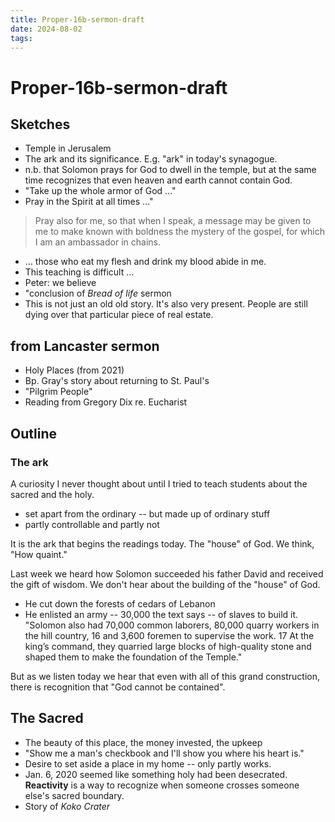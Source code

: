 ```yaml
---
title: Proper-16b-sermon-draft
date: 2024-08-02
tags: 
---
```

# Proper-16b-sermon-draft
## Sketches 
- Temple in Jerusalem
- The ark and its significance. E.g. "ark" in today's synagogue.
- n.b. that Solomon prays for God to dwell in the temple, but at the same time recognizes that even heaven and earth cannot contain God.
- "Take up the whole armor of God …"
- Pray in the Spirit at all times …"
> Pray also for me, so that when I speak, a message may be given to me to make known with boldness the mystery of the gospel, for which I am an ambassador in chains. 
- … those who eat my flesh and drink my blood abide in me. 
- This teaching is difficult …
- Peter: we believe
- "conclusion of *Bread of life* sermon
- This is not just an old old story. It's also very present. People are still dying over that particular piece of real estate.
## from Lancaster sermon
- Holy Places (from 2021)
- Bp. Gray's story about returning to St. Paul's
- "Pilgrim People"
- Reading from Gregory Dix re. Eucharist
## Outline
### The ark
A curiosity I never thought about until I tried to teach students about the sacred and the holy.

- set apart from the ordinary -- but made up of ordinary stuff
- partly controllable and partly not

It is the ark that begins the readings today. The "house" of God. We think, "How quaint." 

Last week we heard how Solomon succeeded his father David and received the gift of wisdom. We don't hear about the building of the "house" of God. 

- He cut down the forests of cedars of Lebanon
- He enlisted an army -- 30,000 the text says -- of slaves to build it.  "Solomon also had 70,000 common laborers, 80,000 quarry workers in the hill country, 16 and 3,600 foremen to supervise the work. 17 At the king’s command, they quarried large blocks of high-quality stone and shaped them to make the foundation of the Temple."

But as we listen today we hear that even with all of this grand construction, there is recognition that "God cannot be contained".

## The Sacred

- The beauty of this place, the money invested, the upkeep
- "Show me a man's checkbook and I'll show you where his heart is."
- Desire to set aside a place in my home -- only partly works.
- Jan. 6, 2020 seemed like something holy had been desecrated. **Reactivity** is a way to recognize when someone crosses someone else's sacred boundary.
- Story of *Koko Crater*

